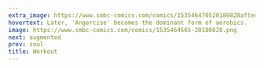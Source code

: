 ```yaml
---
extra_image: https://www.smbc-comics.com/comics/153546470520180828after.png
hovertext: Later, 'Angercise' becomes the dominant form of aerobics.
image: https://www.smbc-comics.com/comics/1535464565-20180828.png
next: augmented
prev: soul
title: Workout
---
```

